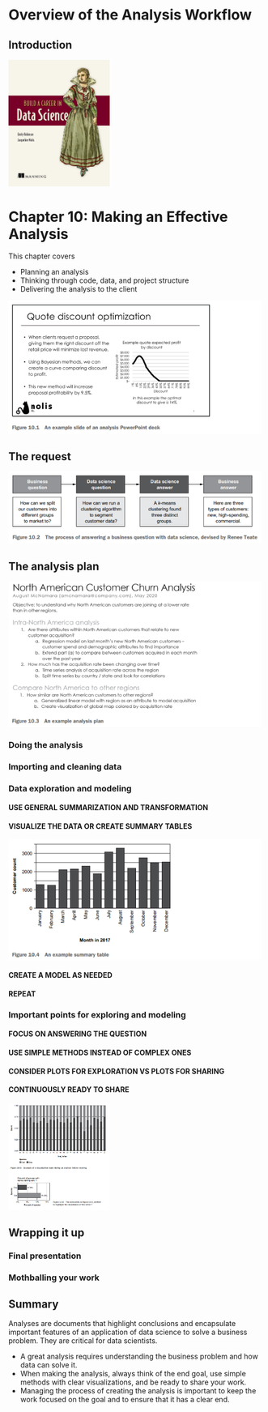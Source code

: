 
# Overview of the Analysis Workflow


## Introduction



<img src="../Images/BCDS_Book_Cover.jpg" width="200"/>

# Chapter 10: Making an Effective Analysis


This chapter covers
- Planning an analysis
- Thinking through code, data, and project structure
- Delivering the analysis to the client



<img src="Images/BCDS_Analysis_Example.png" width="500"/>


##  The request


<img src="Images/BCDS_Analysis_Process.png" width="500"/>


## The analysis plan



<img src="Images/BCDS_Analysis_Plan.png" width="500"/>


### Doing the analysis


### Importing and cleaning data


### Data exploration and modeling



#### USE GENERAL SUMMARIZATION AND TRANSFORMATION



#### VISUALIZE THE DATA OR CREATE SUMMARY TABLES



<img src="Images/BCDS_Summary_Table.png" width="500"/>


#### CREATE A MODEL AS NEEDED


#### REPEAT



###  Important points for exploring and modeling


#### FOCUS ON ANSWERING THE QUESTION



#### USE SIMPLE METHODS INSTEAD OF COMPLEX ONES



#### CONSIDER PLOTS FOR EXPLORATION VS PLOTS FOR SHARING



#### CONTINUOUSLY READY TO SHARE



<img src="Images/BCDS_Visualization_Options.png" width="200"/>



## Wrapping it up


### Final presentation


### Mothballing your work



## Summary

Analyses are documents that highlight conclusions and encapsulate important
features of an application of data science to solve a business problem. They are
critical for data scientists.
- A great analysis requires understanding the business problem and how data can
solve it.
- When making the analysis, always think of the end goal, use simple methods
with clear visualizations, and be ready to share your work.
- Managing the process of creating the analysis is important to keep the work
focused on the goal and to ensure that it has a clear end.
